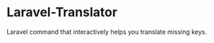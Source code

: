 Laravel-Translator
==================

Laravel command that interactively helps you translate missing keys.
